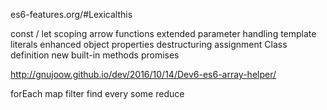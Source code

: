 es6-features.org/#Lexicalthis

const / let
scoping
arrow functions
extended parameter handling
template literals
enhanced object properties
destructuring assignment
Class definition
new built-in methods
promises


http://gnujoow.github.io/dev/2016/10/14/Dev6-es6-array-helper/

forEach
map
filter
find
every
some
reduce